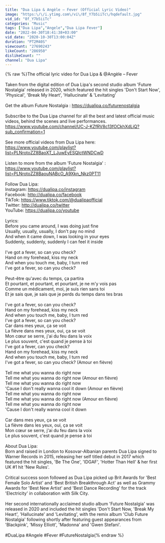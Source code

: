 ```yaml
---
title: "Dua Lipa & Angèle – Fever (Official Lyric Video)"
image: "https:\/\/i.ytimg.com\/vi\/8f_Y7b5iiTc\/hqdefault.jpg"
vid_id: "8f_Y7b5iiTc"
categories: "Music"
tags: ["Dua Lipa","Angele","Dua Lipa Fever"]
date: "2022-04-30T18:41:38+03:00"
vid_date: "2020-10-30T13:00:04Z"
duration: "PT2M40S"
viewcount: "27690243"
likeCount: "286950"
dislikeCount: ""
channel: "Dua Lipa"
---
```

{% raw %}The official lyric video for Dua Lipa &amp; @Angèle  – Fever<br /><br />Taken from the digital edition of Dua Lipa's second studio album 'Future Nostalgia' released in 2020, which featured the hit singles 'Don't Start Now', 'Physical', 'Break My Heart', 'Hallucinate' &amp; 'Levitating'<br /><br />Get the album Future Nostalgia : <a rel="nofollow" target="blank" href="https://dualipa.co/futurenostalgia">https://dualipa.co/futurenostalgia</a><br /><br />Subscribe to the Dua Lipa channel for all the best and latest official music videos, behind the scenes and live performances. <br /><a rel="nofollow" target="blank" href="https://www.youtube.com/channel/UC-J-KZfRV8c13fOCkhXdLiQ?sub_confirmation=1">https://www.youtube.com/channel/UC-J-KZfRV8c13fOCkhXdLiQ?sub_confirmation=1</a><br /><br />See more official videos from Dua Lipa here:<br /><a rel="nofollow" target="blank" href="https://www.youtube.com/playlist?list=PLNrotoZZ8BaoXT_LJuwEyESQlctWNDCwD">https://www.youtube.com/playlist?list=PLNrotoZZ8BaoXT_LJuwEyESQlctWNDCwD</a><br /><br />Listen to more from the album 'Future Nostalgia' :<br /><a rel="nofollow" target="blank" href="https://www.youtube.com/playlist?list=PLNrotoZZ8BaouNABcO_A9Xkn_Nkz0PT11">https://www.youtube.com/playlist?list=PLNrotoZZ8BaouNABcO_A9Xkn_Nkz0PT11</a><br /><br />Follow Dua Lipa:<br />Instagram:  <a rel="nofollow" target="blank" href="https://dualipa.co/instagram">https://dualipa.co/instagram</a><br />Facebook: <a rel="nofollow" target="blank" href="http://dualipa.co/facebook">http://dualipa.co/facebook</a><br />TikTok: <a rel="nofollow" target="blank" href="https://www.tiktok.com/@dualipaofficial">https://www.tiktok.com/@dualipaofficial</a><br />Twitter: <a rel="nofollow" target="blank" href="http://dualipa.co/twitter">http://dualipa.co/twitter</a><br />YouTube: <a rel="nofollow" target="blank" href="https://dualipa.co/youtube">https://dualipa.co/youtube</a><br /><br />Lyrics:<br />Before you came around, I was doing just fine<br />Usually, usually, usually, I don't pay no mind<br />And when it came down, I was looking in your eyes<br />Suddenly, suddenly, suddenly I can feel it inside<br /><br />I've got a fever, so can you check?<br />Hand on my forehead, kiss my neck<br />And when you touch me, baby, I turn red<br />I've got a fever, so can you check?<br /><br />Peut-être qu'avec du temps, ça partira<br />Et pourtant, et pourtant, et pourtant, je ne m'y vois pas<br />Comme un médicament, moi, je suis rien sans toi<br />Et je sais que, je sais que jе perds du temps dans tes bras<br /><br />I'vе got a fever, so can you check?<br />Hand on my forehead, kiss my neck<br />And when you touch me, baby, I turn red<br />I've got a fever, so can you check?<br />Car dans mes yeux, ça se voit<br />La fièvre dans mes yeux, oui, ça se voit<br />Mon cœur se serre, j'ai du feu dans la voix<br />Le plus souvent, c'est quand je pense à toi<br />I've got a fever, can you check?<br />Hand on my forehead, kiss my neck<br />And when you touch me, baby, I turn red<br />I've got a fever, so can you check? (Amour en fièvre)<br /><br />Tell me what you wanna do right now<br />Tell me what you wanna do right now (Amour en fièvre)<br />Tell me what you wanna do right now<br />'Cause I don't really wanna cool it down (Amour en fièvre)<br />Tell me what you wanna do right now<br />Tell me what you wanna do right now (Amour en fièvre)<br />Tell me what you wanna do right now<br />'Cause I don't really wanna cool it down<br /><br />Car dans mes yeux, ça se voit<br />La fièvre dans les yeux, oui, ça se voit<br />Mon cœur se serre, j'ai du feu dans la voix<br />Le plus souvent, c'est quand je pense à toi<br /><br />About Dua Lipa:<br />Born and raised in London to Kosovar-Albanian parents Dua Lipa signed to Warner Records in 2015, releasing her self titled debut in 2017 which featured the hit singles, 'Be The One', 'IDGAF', 'Hotter Than Hell' &amp; her first UK #1 hit 'New Rules'. <br /><br />Critical success soon followed as Dua Lipa picked up Brit Awards for 'Best Female Solo Artist' and 'Best British Breakthrough Act' as well as Grammy Awards for 'Best New Artist' and 'Best Dance Recording' for the track 'Electricity' in collaboration with Silk City.<br /><br />Her second internationally acclaimed studio album 'Future Nostalgia' was released in 2020 and included the hit singles 'Don't Start Now, 'Break My Heart', 'Hallucinate' and 'Levitating', with the remix album 'Club Future Nostalgia' following shortly after featuring guest appearances from 'Blackpink', 'Missy Elliott', 'Madonna' and 'Gwen Stefani'. <br /><br />#DuaLipa #Angele #Fever #FutureNostalgia{% endraw %}
